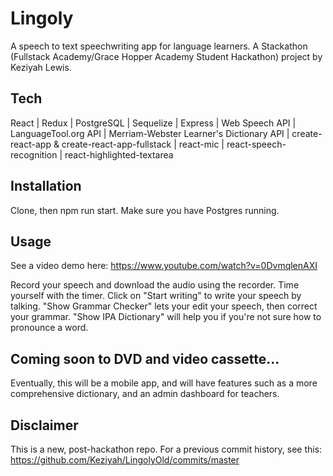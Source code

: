# Lingoly
A speech to text speechwriting app for language learners. 
A Stackathon (Fullstack Academy/Grace Hopper Academy Student Hackathon) project by Keziyah Lewis.

## Tech
React | Redux | PostgreSQL | Sequelize | Express | Web Speech API | LanguageTool.org API | Merriam-Webster Learner's Dictionary API | create-react-app & create-react-app-fullstack | react-mic | react-speech-recognition | react-highlighted-textarea

## Installation
Clone, then npm run start. Make sure you have Postgres running. 

## Usage
See a video demo here: https://www.youtube.com/watch?v=0DvmqlenAXI

Record your speech and download the audio using the recorder. Time yourself with the timer. 
Click on "Start writing" to write your speech by talking. "Show Grammar Checker" lets your 
edit your speech, then correct your grammar. "Show IPA Dictionary" will help you if you're 
not sure how to pronounce a word. 

## Coming soon to DVD and video cassette...
Eventually, this will be a mobile app, and will have features such as a more comprehensive dictionary, 
and an admin dashboard for teachers. 

## Disclaimer
This is a new, post-hackathon repo. For a previous commit history, see this: https://github.com/Keziyah/LingolyOld/commits/master

